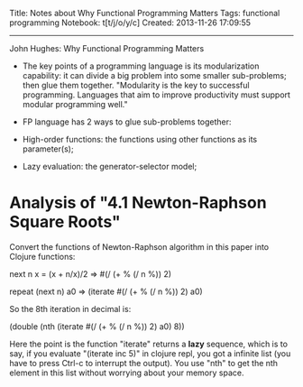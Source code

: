 Title: Notes about Why Functional Programming Matters
Tags: functional programming
Notebook: t[t/j/o/y/c]
Created: 2013-11-26 17:09:55

------

John Hughes: Why Functional Programming Matters

 

* The key points of a programming language is its modularization capability: it can divide a big problem into some smaller sub-problems; then glue them together. "Modularity is the key to successful programming. Languages that aim to improve productivity must support modular programming well."

 

* FP language has 2 ways to glue sub-problems together:

 

 + High-order functions: the functions using other functions as its parameter(s);

 

 + Lazy evaluation: the generator-selector model;

 

# Analysis of "4.1 Newton-Raphson Square Roots"

 

Convert the functions of Newton-Raphson algorithm in this paper into Clojure functions:

 

 next n x = (x + n/x)/2 => #(/ (+ % (/ n %)) 2)

 repeat (next n) a0 => (iterate #(/ (+ % (/ n %)) 2) a0)

 

So the 8th iteration in decimal is:

 

 (double (nth (iterate #(/ (+ % (/ n %)) 2) a0) 8)) 

 

Here the point is the function "iterate" returns a **lazy** sequence, which is to say, if you evaluate "(iterate inc 5)" in clojure repl, you got a infinite list (you have to press Ctrl-c to interrupt the output). You use "nth" to get the nth element in this list without worrying about your memory space.